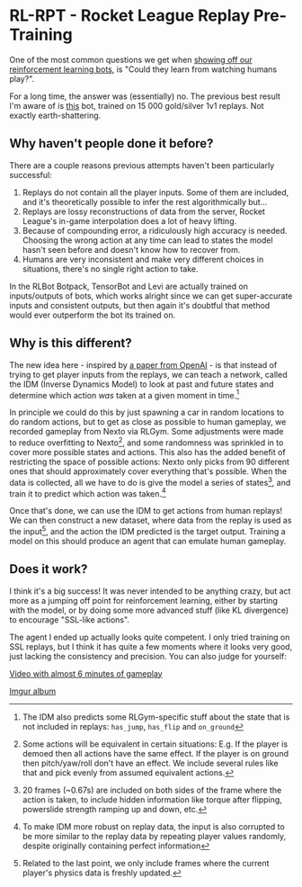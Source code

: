 # RL-RPT - Rocket League Replay Pre-Training
One of the most common questions we get when [showing off our reinforcement learning bots](https://www.twitch.tv/rlgym), is "Could they learn from watching humans play?".

For a long time, the answer was (essentially) no. The previous best result I'm aware of is [this](https://www.youtube.com/watch?v=-928X5gDjzc) bot, trained on 15 000 gold/silver 1v1 replays. Not exactly earth-shattering.

## Why haven't people done it before?
There are a couple reasons previous attempts haven't been particularly successful:

1. Replays do not contain all the player inputs. Some of them are included, and it's theoretically possible to infer the rest algorithmically but...
2. Replays are lossy reconstructions of data from the server, Rocket League's in-game interpolation does a lot of heavy lifting.
3. Because of compounding error, a ridiculously high accuracy is needed. Choosing the wrong action at any time can lead to states the model hasn't seen before and doesn't know how to recover from.
4. Humans are very inconsistent and make very different choices in situations, there's no single right action to take.

In the RLBot Botpack, TensorBot and Levi are actually trained on inputs/outputs of bots, 
which works alright since we can get super-accurate inputs and consistent outputs, but then again it's doubtful that method would ever outperform the bot its trained on.


## Why is this different?
The new idea here - inspired by [a paper from OpenAI](https://openai.com/blog/vpt/) - is that instead of trying to get player inputs from the replays, 
we can teach a network, called the IDM (Inverse Dynamics Model) to look at past and future states and determine which action *was* taken at a given moment in time.[^1]

In principle we could do this by just spawning a car in random locations to do random actions, but to get as close as possible to human gameplay, 
we recorded gameplay from Nexto via RLGym. Some adjustments were made to reduce overfitting to Nexto[^2], and some randomness was sprinkled in to cover more possible states and actions. 
This also has the added benefit of restricting the space of possible actions: Nexto only picks from 90 different ones that should approximately cover everything that's possible.
When the data is collected, all we have to do is give the model a series of states[^3], and train it to predict which action was taken.[^4]

Once that's done, we can use the IDM to get actions from human replays! 
We can then construct a new dataset, where data from the replay is used as the input[^5], and the action the IDM predicted is the target output.
Training a model on this should produce an agent that can emulate human gameplay.

## Does it work?
I think it's a big success! 
It was never intended to be anything crazy, but act more as a jumping off point for reinforcement learning, either by starting with the model, or by doing some more advanced stuff (like KL divergence) to encourage "SSL-like actions".

The agent I ended up actually looks quite competent. I only tried training on SSL replays, but I think it has quite a few moments where it looks very good, just lacking the consistency and precision.
You can also judge for yourself:

[Video with almost 6 minutes of gameplay](https://www.youtube.com/watch?v=VXi6f0zhVrk)

[Imgur album](https://imgur.com/a/zqrQxcD)


[^1]: The IDM also predicts some RLGym-specific stuff about the state that is not included in replays: `has_jump`, `has_flip` and `on_ground`
[^2]: Some actions will be equivalent in certain situations: E.g. If the player is demoed then all actions have the same effect. If the player is on ground then pitch/yaw/roll don't have an effect. We include several rules like that and pick evenly from assumed equivalent actions.
[^3]: 20 frames (~0.67s) are included on both sides of the frame where the action is taken, to include hidden information like torque after flipping, powerslide strength ramping up and down, etc.
[^4]: To make IDM more robust on replay data, the input is also corrupted to be more similar to the replay data by repeating player values randomly, despite originally containing perfect information
[^5]: Related to the last point, we only include frames where the current player's physics data is freshly updated.
